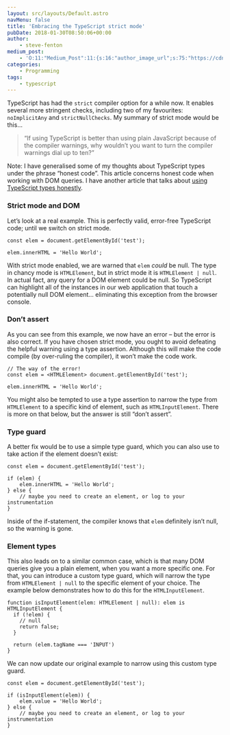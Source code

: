 ```yaml
---
layout: src/layouts/Default.astro
navMenu: false
title: 'Embracing the TypeScript strict mode'
pubDate: 2018-01-30T08:50:06+00:00
author:
    - steve-fenton
medium_post:
    - 'O:11:"Medium_Post":11:{s:16:"author_image_url";s:75:"https://cdn-images-1.medium.com/fit/c/400/400/1*eXkhfEuF41g5W_xnc_ydLA.jpeg";s:10:"author_url";s:38:"https://medium.com/@steve.fenton.co.uk";s:11:"byline_name";N;s:12:"byline_email";N;s:10:"cross_link";s:3:"yes";s:2:"id";s:12:"6ac62ddf815f";s:21:"follower_notification";s:3:"yes";s:7:"license";s:19:"all-rights-reserved";s:14:"publication_id";s:2:"-1";s:6:"status";s:5:"draft";s:3:"url";s:51:"https://medium.com/@steve.fenton.co.uk/6ac62ddf815f";}'
categories:
    - Programming
tags:
    - typescript
---
```


TypeScript has had the `strict` compiler option for a while now. It enables several more stringent checks, including two of my favourites: `noImplicitAny` and `strictNullChecks`. My summary of strict mode would be this…

> “If using TypeScript is better than using plain JavaScript because of the compiler warnings, why wouldn’t you want to turn the compiler warnings dial up to ten?”

Note: I have generalised some of my thoughts about TypeScript types under the phrase “honest code”. This article concerns honest code when working with DOM queries. I have another article that talks about [using TypeScript types honestly](https://www.stevefenton.co.uk/2018/02/apply-typescript-types-honestly/).

### Strict mode and DOM

Let’s look at a real example. This is perfectly valid, error-free TypeScript code; until we switch on strict mode.

```
const elem = document.getElementById('test');

elem.innerHTML = 'Hello World';
```
With strict mode enabled, we are warned that `elem` *could* be null. The type in chancy mode is `HTMLElement`, but in strict mode it is `HTMLElement | null`. In actual fact, any query for a DOM element could be null. So TypeScript can highlight all of the instances in our web application that touch a potentially null DOM element… eliminating this exception from the browser console.

### Don’t assert

As you can see from this example, we now have an error – but the error is also correct. If you have chosen strict mode, you ought to avoid defeating the helpful warning using a type assertion. Although this will make the code compile (by over-ruling the compiler), it won’t make the code work.

```
// The way of the error!
const elem = <HTMLElement> document.getElementById('test');

elem.innerHTML = 'Hello World';
```
You might also be tempted to use a type assertion to narrow the type from `HTMLElement` to a specific kind of element, such as `HTMLInputElement`. There is more on that below, but the answer is still “don’t assert”.

### Type guard

A better fix would be to use a simple type guard, which you can also use to take action if the element doesn’t exist:

```
const elem = document.getElementById('test');

if (elem) {
    elem.innerHTML = 'Hello World';
} else {
    // maybe you need to create an element, or log to your instrumentation
}
```
Inside of the if-statement, the compiler knows that `elem` definitely isn’t null, so the warning is gone.

### Element types

This also leads on to a similar common case, which is that many DOM queries give you a plain element, when you want a more specific one. For that, you can introduce a custom type guard, which will narrow the type from `HTMLElement | null` to the specific element of your choice. The example below demonstrates how to do this for the `HTMLInputElement`.

```
function isInputElement(elem: HTMLElement | null): elem is HTMLInputElement {
  if (!elem) {
    // null
    return false;
  }

  return (elem.tagName === 'INPUT')
}
```
We can now update our original example to narrow using this custom type guard.

```
const elem = document.getElementById('test');

if (isInputElement(elem)) {
    elem.value = 'Hello World';
} else {
    // maybe you need to create an element, or log to your instrumentation
}
```
